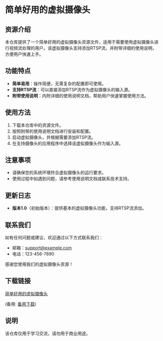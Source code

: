 # 简单好用的虚拟摄像头

## 资源介绍

本仓库提供了一个简单好用的虚拟摄像头资源文件，适用于需要使用虚拟摄像头进行视频流处理的用户。该虚拟摄像头支持添加RTSP流，并附带详细的使用说明，方便用户快速上手。

## 功能特点

- **简单易用**：操作简便，无需复杂的配置即可使用。
- **支持RTSP流**：可以直接添加RTSP流作为虚拟摄像头的输入源。
- **附带使用说明**：内附详细的使用说明文档，帮助用户快速掌握使用方法。

## 使用方法

1. 下载本仓库中的资源文件。
2. 按照附带的使用说明文档进行安装和配置。
3. 启动虚拟摄像头，并根据需要添加RTSP流。
4. 在支持摄像头的应用程序中选择该虚拟摄像头作为输入源。

## 注意事项

- 请确保您的系统环境符合虚拟摄像头的运行要求。
- 使用过程中如遇到问题，请参考使用说明文档或联系技术支持。

## 更新日志

- **版本1.0**（初始版本）：提供基本的虚拟摄像头功能，支持RTSP流添加。

## 联系我们

如有任何问题或建议，欢迎通过以下方式联系我们：

- 邮箱：support@example.com
- 电话：123-456-7890

感谢您使用我们的虚拟摄像头资源！

## 下载链接
[简单好用的虚拟摄像头](https://pan.quark.cn/s/07688dd6507a) 

(备用: [备用下载](https://pan.baidu.com/s/15gfgLokpKNsp08FVwe-oAQ?pwd=1234))

## 说明

该仓库仅用于学习交流，请勿用于商业用途。
